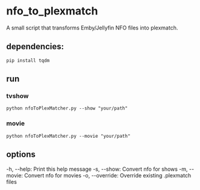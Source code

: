 # nfo_to_plexmatch

A small script that transforms Emby/Jellyfin NFO files into plexmatch.

## dependencies:
`pip install tqdm`

## run

### tvshow

`python nfoToPlexMatcher.py --show "your/path"`

### movie

`python nfoToPlexMatcher.py --movie "your/path"`

## options
-h, --help:
    Print this help message
-s, --show:
    Convert nfo for shows
-m, --movie:
    Convert nfo for movies
-o, --override:
    Override existing .plexmatch files
